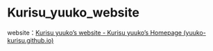 # Kurisu_yuuko_website

website：[Kurisu yuuko’s website - Kurisu yuuko’s Homepage (yuuko-kurisu.github.io)](https://yuuko-kurisu.github.io/Kurisu_yuuko_website/)